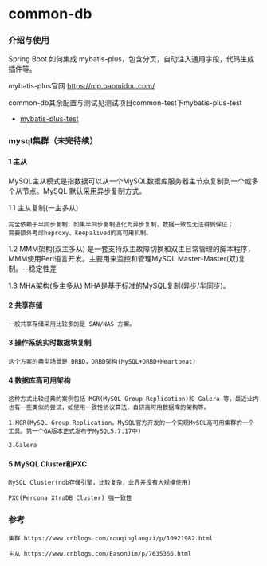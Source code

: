 # common-db

### 介绍与使用

Spring Boot 如何集成 mybatis-plus，包含分页，自动注入通用字段，代码生成插件等。

mybatis-plus官网 https://mp.baomidou.com/

common-db其余配置与测试见测试项目common-test下mybatis-plus-test

* [mybatis-plus-test](https://github.com/zlk-github/common-test/blob/master/common-db-test/README.md#mybatis-plus-test)

### mysql集群（未完待续）

#### 1 主从

MySQL主从模式是指数据可以从一个MySQL数据库服务器主节点复制到一个或多个从节点。MySQL 默认采用异步复制方式。

1.1 主从复制(一主多从) 

    完全依赖于半同步复制，如果半同步复制退化为异步复制，数据一致性无法得到保证；
    需要额外考虑haproxy、keepalived的高可用机制。

1.2 MMM架构(双主多从) 是一套支持双主故障切换和双主日常管理的脚本程序，MMM使用Perl语言开发。主要用来监控和管理MySQL Master-Master(双)复制。--稳定性差

1.3 MHA架构(多主多从) MHA是基于标准的MySQL复制(异步/半同步)。

#### 2 共享存储

    一般共享存储采用比较多的是 SAN/NAS 方案。

#### 3 操作系统实时数据块复制

    这个方案的典型场景是 DRBD，DRBD架构(MySQL+DRBD+Heartbeat)

#### 4 数据库高可用架构

    这种方式比较经典的案例包括 MGR(MySQL Group Replication)和 Galera 等，最近业内也有一些类似的尝试，如使用一致性协议算法，自研高可用数据库的架构等。
    
    1.MGR(MySQL Group Replication，MySQL官方开发的一个实现MySQL高可用集群的一个工具。第一个GA版本正式发布于MySQL5.7.17中)
    
    2.Galera

#### 5 MySQL Cluster和PXC

    MySQL Cluster(ndb存储引擎，比较复杂，业界并没有大规模使用)
    
    PXC(Percona XtraDB Cluster) 强一致性

### 参考

    集群 https://www.cnblogs.com/rouqinglangzi/p/10921982.html

    主从 https://www.cnblogs.com/EasonJim/p/7635366.html
